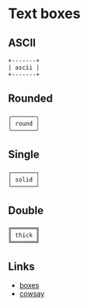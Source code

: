# Text boxes

## ASCII
```
+-------+
| ascii |
+-------+
```

## Rounded
```
╭───────╮
│ round │
╰───────╯
```

## Single
```
┌───────┐
│ solid │
└───────┘
```

## Double
```
╔═══════╗
║ thick ║
╚═══════╝
```

## Links
* [boxes](https://github.com/ascii-boxes/boxes/)
* [cowsay](https://github.com/tnalpgge/rank-amateur-cowsay)
